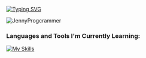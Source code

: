 <!--- 👋 Hi, I’m @JennyProgcrammer
- 👀 I’m interested in ...
- 🌱 I’m currently learning ...
- 💞️ I’m looking to collaborate on ...
- 📫 How to reach me ...

JennyProgcrammer/JennyProgcrammer is a ✨ special ✨ repository because its `README.md` (this file) appears on your GitHub profile.
You can click the Preview link to take a look at your changes.
--->

[![Typing SVG](https://readme-typing-svg.demolab.com?font=Fira+Code&pause=1000&color=F7F7F7&width=435&lines=Hi!+I'm+Jenny+Marinay%2C+19+years+old;Aspiring+Web+Developer+%26+UI+Designer)](https://git.io/typing-svg)

<p align="left"> <img src="https://komarev.com/ghpvc/?username=JennyProgcrammer&label=Profile%20views&color=0e75b6&style=flat" alt="JennyProgcrammer" /> </p>

### Languages and Tools I'm Currently Learning:
[![My Skills](https://skillicons.dev/icons?i=html,css,js,py,cs,ps,vscode,visualstudio,mysql,docker,github)](https://skillicons.dev)
